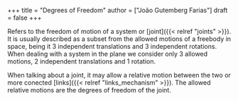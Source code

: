 +++
title = "Degrees of Freedom"
author = ["João Gutemberg Farias"]
draft = false
+++

Refers to the freedom of motion of a system or [joint]({{< relref "joints" >}}). It is usually described as a subset from the allowed motions of a freebody in space, being it 3 independent translations and 3 independent rotations.
When dealing with a system in the plane we consider only 3 allowed motions, 2 independent translations and 1 rotation.

When talking about a joint, it may allow a relative motion between the two or more conected [links]({{< relref "links_mechanism" >}}). The allowed relative motions are the degrees of freedom of the joint.
